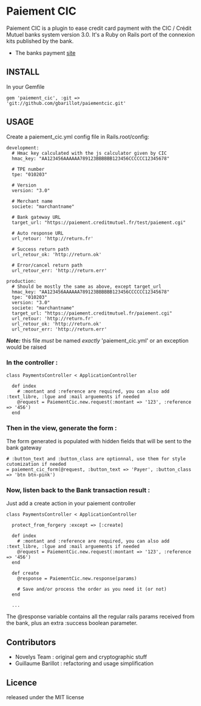 # Paiement CIC

Paiement CIC is a plugin to ease credit card payment with the CIC / Crédit Mutuel banks system version 3.0.
It's a Ruby on Rails port of the connexion kits published by the bank.

* The banks payment [site](http://www.cmcicpaiement.fr)


## INSTALL

In your Gemfile

    gem 'paiement_cic', :git => 'git://github.com/gbarillot/paiementcic.git'

## USAGE

Create a paiement_cic.yml config file in Rails.root/config:

    development:
      # Hmac key calculated with the js calculator given by CIC
      hmac_key: "AA123456AAAAAA789123BBBBBB123456CCCCCC12345678"

      # TPE number
      tpe: "010203"

      # Version
      version: "3.0"

      # Merchant name
      societe: "marchantname"

      # Bank gateway URL
      target_url: "https://paiement.creditmutuel.fr/test/paiement.cgi"

      # Auto response URL
      url_retour: 'http://return.fr'

      # Success return path
      url_retour_ok: 'http://return.ok'

      # Error/cancel return path
      url_retour_err: 'http://return.err'

    production:
      # Should be mostly the same as above, except target_url
      hmac_key: "AA123456AAAAAA789123BBBBBB123456CCCCCC12345678"
      tpe: "010203"
      version: "3.0"
      societe: "marchantname"
      target_url: "https://paiement.creditmutuel.fr/paiement.cgi"
      url_retour: 'http://return.fr'
      url_retour_ok: 'http://return.ok'
      url_retour_err: 'http://return.err'

***Note:*** this file _must_ be named _exactly_ 'paiement_cic.yml' or an exception would be raised

### In the controller :

    class PaymentsController < ApplicationController

      def index
        # :montant and :reference are required, you can also add :text_libre, :lgue and :mail arguements if needed
        @request = PaiementCic.new.request(:montant => '123', :reference => '456')
      end

### Then in the view, generate the form :

  The form generated is populated with hidden fields that will be sent to the bank gateway

    # :button_text and :button_class are optionnal, use them for style cutomization if needed
    = paiement_cic_form(@request, :button_text => 'Payer', :button_class => 'btn btn-pink')

### Now, listen back to the Bank transaction result :

  Just add a create action in your paiement controller

    class PaymentsController < ApplicationController

      protect_from_forgery :except => [:create]

      def index
        # :montant and :reference are required, you can also add :text_libre, :lgue and :mail arguements if needed
        @request = PaiementCic.new.request(:montant => '123', :reference => '456')
      end

      def create
        @response = PaiementCic.new.response(params)

        # Save and/or process the order as you need it (or not)
      end

      ...

  The @response variable contains all the regular rails params received from the bank, plus an extra :success boolean parameter.


## Contributors
* Novelys Team : original gem and cryptographic stuff
* Guillaume Barillot : refactoring and usage simplification

## Licence
released under the MIT license
